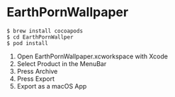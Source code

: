 # EarthPornWallpaper

    $ brew install cocoapods
    $ cd EarthPornWallper
    $ pod install

1. Open EarthPornWallpaper.xcworkspace with Xcode 
2. Select Product in the MenuBar
3. Press Archive
4. Press Export
5. Export as a macOS App
